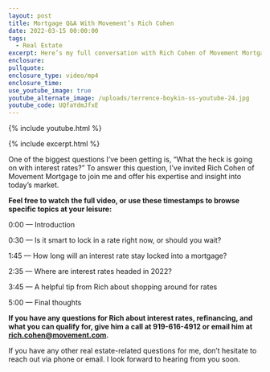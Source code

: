 ```yaml
---
layout: post
title: Mortgage Q&A With Movement’s Rich Cohen
date: 2022-03-15 00:00:00
tags:
  - Real Estate
excerpt: Here’s my full conversation with Rich Cohen of Movement Mortgage.
enclosure:
pullquote:
enclosure_type: video/mp4
enclosure_time:
use_youtube_image: true
youtube_alternate_image: /uploads/terrence-boykin-ss-youtube-24.jpg
youtube_code: UQfaYdmJfxE
---
```

{% include youtube.html %}

{% include excerpt.html %}

One of the biggest questions I’ve been getting is, “What the heck is going on with interest rates?” To answer this question, I’ve invited Rich Cohen of Movement Mortgage to join me and offer his expertise and insight into today’s market.

**Feel free to watch the full video, or use these timestamps to browse specific topics at your leisure:**

0:00 — Introduction

0:30 — Is it smart to lock in a rate right now, or should you wait?

1:45 — How long will an interest rate stay locked into a mortgage?

2:35 — Where are interest rates headed in 2022?

3:45 — A helpful tip from Rich about shopping around for rates

5:00 — Final thoughts

**If you have any questions for Rich about interest rates, refinancing, and what you can qualify for, give him a call at 919-616-4912 or email him at rich.cohen@movement.com.**

If you have any other real estate-related questions for me, don’t hesitate to reach out via phone or email. I look forward to hearing from you soon.
